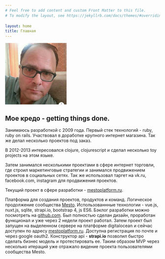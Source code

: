 ```yaml
---
# Feel free to add content and custom Front Matter to this file.
# To modify the layout, see https://jekyllrb.com/docs/themes/#overriding-theme-defaults

layout: home
title: Главная
---
```


<img src="/assets/images/me.jpg" width="200"/>

## Мое кредо - **getting things done**.


Занимаюсь разработкой с 2009 года. Первый стек технологий - ruby, ruby on rails. Участвовал в 
доработке крупного интернет магазина. Так же делал несколько проектов под заказ.

В 2012-2013 интересовался clojure, clojurescript и сделал несколько toy projects на этом языке.

Затем занимался несколькими проектами в сфере интернет торговли, где строил маркетинговые стратегии и занимался продвижением проектов в социальных сетях. Так же использовал таргет на vk.ru, facebook.com, instagram для продвижения проектов. 

Текущий проект в сфере разработки - [mestoplatform.ru](https://mestoplatform.ru).

Платформа для создания проектов, продуктов и команд. Логическое продолжение сообщества [Mesto](https://mesto.co). Использованнные технологии - vue.js, nuxt.js, sqlite, strapi.io, bootstrap 4, js ES6.
Бэклог разработки можно посмотреть на [github.com](https://github.com/fellz/mesto.platform/projects/1). Был полностью сделан дизайн, проработан функционал и уже через 2 недели проект работал. Затем проект был запущен на выделенном сервере на платформе digitalocean и сейчас доступен по адресу [mestoplatform.ru](https://mestoplatform.ru).
Доступна регистрация по почте и через google oauth2. Конструктор api - **strapi.io** позволил быстро сделать бизнес модель и протестировать ее. Таким образом MVP через несколько итераций уже отражало видение проекта пользователями сообщества Mesto.  